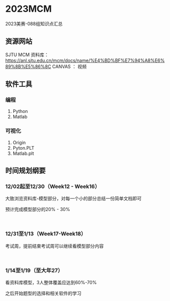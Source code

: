 # 2023MCM
2023美赛-088组知识点汇总
## 资源网站
SJTU MCM 资料库： https://anl.sjtu.edu.cn/mcm/docs/name/%E4%BD%BF%E7%94%A8%E6%89%8B%E5%86%8C
CANVAS ： 视频
<br>
## 软件工具
### 编程
1.  Python
2.  Matlab
### 可视化
1.  Origin
2.  Pyton.PLT
3.  Matlab.plt

## 时间规划纲要

### 12/02起至12/30（Week12 - Week16）

大致浏览资料库-模型部分，对每一个小的部分总结一份简单文档即可

预计完成模型部分的20% - 30% 

<br>

### 12/31至1/13（Week17-Week18）

考试周，提前结束考试周可以继续看模型部分内容

<br>

### 1/14至1/19（至大年27）

看资料库模型，3人整体覆盖应达到60%-70%

之后开始题型的选择和相关软件的学习
